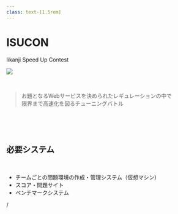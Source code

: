 ```yaml
---
class: text-[1.5rem]
---
```


# ISUCON
Iikanji Speed Up Contest

<img
  src="/isucon_logo.png"
  class="absolute w-1/5 top-10 right-12"
/>

<br />

<blockquote class="!text-2xl">
  お題となるWebサービスを決められたレギュレーションの中で<br />限界まで高速化を図るチューニングバトル
</blockquote>

<br />
<br />
<br />

## 必要システム

<br />

- チームごとの問題環境の作成・管理システム（仮想マシン）
- スコア・問題サイト
- ベンチマークシステム

<div
  class="absolute bottom-[1rem] right-[1rem] text-[1rem]"
>
  <SlideCurrentNo /> / <SlidesTotal />
</div>

<!--
ISUCON
-->